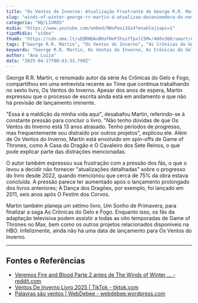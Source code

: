 ```yaml
---
title: "Os Ventos do Inverno: Atualização Frustrante de George R.R. Martin sobre o aguardado livro"
slug: "winds-of-winter-george-rr-martin-d-atualizao-desanimadora-do-novo-livro"
categoria: "HQ/LIVROS"
midia: "https://www.youtube.com/embed/9WxPeoi1Gz4?enablejsapi=1"
tipoMidia: "video"
thumb: "https://cdn.ome.lt/uEQRHDAvBHsFNePJhss7fpxlC5M=/480x360/smart/extras/conteudos/Design_sem_nome_-_2025-04-16T210710.964.png"
tags: ["George R.R. Martin", "Os Ventos do Inverno", "As Crônicas do Gelo e Fogo", "Game of Thrones", "A Casa do Dragão", "O Cavaleiro dos Sete Reinos", "atualização livro"]
keywords: "George R.R. Martin, Os Ventos do Inverno, As Crônicas do Gelo e Fogo, Game of Thrones, A Casa do Dragão, O Cavaleiro dos Sete Reinos, atualização livro"
author: "Ana Luiza"
data: "2025-04-17T00:43:33.799Z"
---
```


George R.R. Martin, o renomado autor da série As Crônicas do Gelo e Fogo, compartilhou em uma entrevista recente ao Time que continua trabalhando no sexto livro, Os Ventos do Inverno. Apesar dos anos de espera, Martin expressou que o processo de escrita ainda está em andamento e que não há previsão de lançamento iminente.

"Essa é a maldição da minha vida aqui", desabafou Martin, referindo-se à constante pressão para concluir o livro. "Não tenho dúvidas de que Os Ventos do Inverno está 13 anos atrasado. Tenho períodos de progresso, mas frequentemente sou distraído por outros projetos", explicou ele. Além de Os Ventos do Inverno, Martin está envolvido em spin-offs de Game of Thrones, como A Casa do Dragão e O Cavaleiro dos Sete Reinos, o que pode explicar parte das distrações mencionadas.

O autor também expressou sua frustração com a pressão dos fãs, o que o levou a decidir não fornecer "atualizações detalhadas" sobre o progresso do livro desde 2022, quando mencionou que cerca de 75% da obra estava concluída. A pressão parece ter aumentado após o lançamento prolongado dos livros anteriores; A Dança dos Dragões, por exemplo, foi lançado em 2011, seis anos após O Festim dos Corvos.

Martin também planeja um sétimo livro, Um Sonho de Primavera, para finalizar a saga As Crônicas do Gelo e Fogo. Enquanto isso, os fãs da adaptação televisiva podem assistir a todas as oito temporadas de Game of Thrones no Max, bem como os outros projetos relacionados disponíveis na HBO. Infelizmente, ainda não há uma data de lançamento para Os Ventos do Inverno.

---

## Fontes e Referências

- [Veremos Fire and Blood Parte 2 antes de The Winds of Winter ... - reddit.com](https://www.reddit.com/r/asoiaf/comments/1di63li/will_we_see_fire_and_blood_part_2_before_the/?tl=pt-br)
- [Ventos De Inverno Livro 2025 | TikTok - tiktok.com](https://www.tiktok.com/discover/ventos-de-inverno-livro-2025)
- [Palavras são ventos | WebDebee - webdebee.wordpress.com](https://webdebee.wordpress.com/2013/12/31/palavras-sao-ventos/)